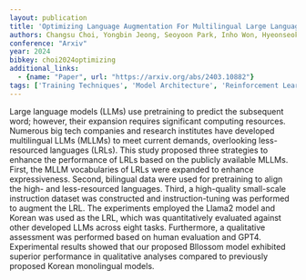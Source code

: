 ```yaml
---
layout: publication
title: 'Optimizing Language Augmentation For Multilingual Large Language Models: A Case Study On Korean'
authors: Changsu Choi, Yongbin Jeong, Seoyoon Park, Inho Won, Hyeonseok Lim, Sangmin Kim, Yejee Kang, Chanhyuk Yoon, Jaewan Park, Yiseul Lee, Hyejin Lee, Younggyun Hahm, Hansaem Kim, Kyungtae Lim
conference: "Arxiv"
year: 2024
bibkey: choi2024optimizing
additional_links:
  - {name: "Paper", url: "https://arxiv.org/abs/2403.10882"}
tags: ['Training Techniques', 'Model Architecture', 'Reinforcement Learning', 'GPT', 'Pretraining Methods', 'Fine-Tuning']
---
```

Large language models (LLMs) use pretraining to predict the subsequent word;
however, their expansion requires significant computing resources. Numerous big
tech companies and research institutes have developed multilingual LLMs (MLLMs)
to meet current demands, overlooking less-resourced languages (LRLs). This
study proposed three strategies to enhance the performance of LRLs based on the
publicly available MLLMs. First, the MLLM vocabularies of LRLs were expanded to
enhance expressiveness. Second, bilingual data were used for pretraining to
align the high- and less-resourced languages. Third, a high-quality small-scale
instruction dataset was constructed and instruction-tuning was performed to
augment the LRL. The experiments employed the Llama2 model and Korean was used
as the LRL, which was quantitatively evaluated against other developed LLMs
across eight tasks. Furthermore, a qualitative assessment was performed based
on human evaluation and GPT4. Experimental results showed that our proposed
Bllossom model exhibited superior performance in qualitative analyses compared
to previously proposed Korean monolingual models.
